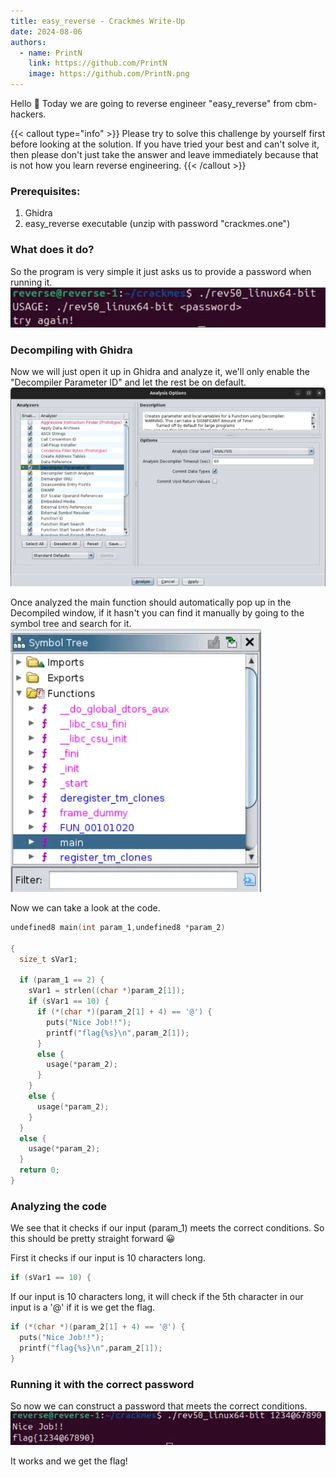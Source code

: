 ```yaml
---
title: easy_reverse - Crackmes Write-Up
date: 2024-08-06
authors:
  - name: PrintN
    link: https://github.com/PrintN
    image: https://github.com/PrintN.png
---
```

Hello 👋 Today we are going to reverse engineer "easy_reverse" from cbm-hackers.

{{< callout type="info" >}}
  Please try to solve this challenge by yourself first before looking at the solution. If you have tried your best and can't solve it, then please don't just take the answer and leave immediately because that is not how you learn reverse engineering. 
{{< /callout >}}

### Prerequisites:
1. Ghidra
2. easy_reverse executable (unzip with password "crackmes.one")

### What does it do?
So the program is very simple it just asks us to provide a password when running it.
![Screenshot 1](./1.webp)

### Decompiling with Ghidra
Now we will just open it up in Ghidra and analyze it, we'll only enable the "Decompiler Parameter ID" and let the rest be on default.
![Screenshot 2](./2.webp)

Once analyzed the main function should automatically pop up in the Decompiled window, if it hasn't you can find it manually by going to the symbol tree and search for it.
![Screenshot 3](./3.webp)

Now we can take a look at the code.
   
```c
undefined8 main(int param_1,undefined8 *param_2)

{
  size_t sVar1;

  if (param_1 == 2) {
    sVar1 = strlen((char *)param_2[1]);
    if (sVar1 == 10) {
      if (*(char *)(param_2[1] + 4) == '@') {
        puts("Nice Job!!");
        printf("flag{%s}\n",param_2[1]);
      }
      else {
        usage(*param_2);
      }
    }
    else {
      usage(*param_2);
    }
  }
  else {
    usage(*param_2);
  }
  return 0;
}
```

### Analyzing the code
We see that it checks if our input (param_1) meets the correct conditions. So this should be pretty straight forward 😀 

First it checks if our input is 10 characters long.
```c
if (sVar1 == 10) {
```
If our input is 10 characters long, it will check if the 5th character in our input is a '@' if it is we get the flag. 
```c
if (*(char *)(param_2[1] + 4) == '@') {
  puts("Nice Job!!");
  printf("flag{%s}\n",param_2[1]);
}
```

### Running it with the correct password
So now we can construct a password that meets the correct conditions.
![Screenshot 4](./4.webp)

It works and we get the flag!
